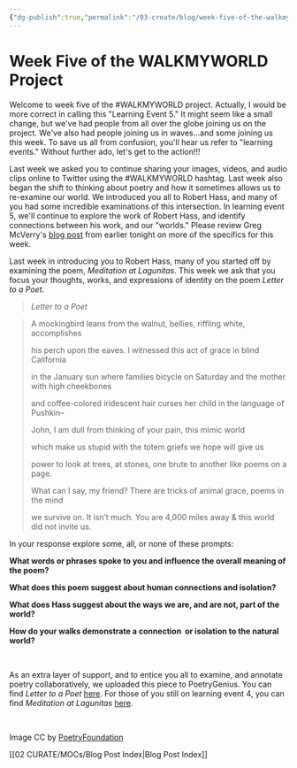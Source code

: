 ```yaml
---
{"dg-publish":true,"permalink":"/03-create/blog/week-five-of-the-walkmyworld-project/","title":"Week Five of the #WALKMYWORLD Project","tags":["poetry","walkmyworld"]}
---
```


# Week Five of the WALKMYWORLD Project

Welcome to week five of the #WALKMYWORLD project. Actually, I would be more correct in calling this "Learning Event 5." It might seem like a small change, but we've had people from all over the globe joining us on the project. We've also had people joining us in waves...and some joining us this week. To save us all from confusion, you'll hear us refer to "learning events." Without further ado, let's get to the action!!!

Last week we asked you to continue sharing your images, videos, and audio clips online to Twitter using the #WALKMYWORLD hashtag. Last week also began the shift to thinking about poetry and how it sometimes allows us to re-examine our world. We introduced you all to Robert Hass, and many of you had some incredible examinations of this intersection. In learning event 5, we'll continue to explore the work of Robert Hass, and identify connections between his work, and our "worlds." Please review Greg McVerry's [blog post](http://jgregorymcverry.com/next-event-in-the-walkmyworld-journey/) from earlier tonight on more of the specifics for this week.

Last week in introducing you to Robert Hass, many of you started off by examining the poem, _Meditation at Lagunitas_. This week we ask that you focus your thoughts, works, and expressions of identity on the poem _Letter to a Poet_.

> _Letter to a Poet_

> A mockingbird leans from the walnut, bellies, riffling white, accomplishes
> 
> his perch upon the eaves. I witnessed this act of grace in blind California
> 
> in the January sun where families bicycle on Saturday and the mother with high cheekbones
> 
> and coffee-colored iridescent hair curses her child in the language of Pushkin–
> 
> John, I am dull from thinking of your pain, this mimic world
> 
> which make us stupid with the totem griefs we hope will give us
> 
> power to look at trees, at stones, one brute to another like poems on a page.
> 
> What can I say, my friend? There are tricks of animal grace, poems in the mind
> 
> we survive on. It isn’t much. You are 4,000 miles away & this world did not invite us.

In your response explore some, all, or none of these prompts:

**What words or phrases spoke to you and influence the overall meaning of the poem?**

**What does this poem suggest about human connections and isolation?**

**What does Hass suggest about the ways we are, and are not, part of the world?**

**How do your walks demonstrate a connection  or isolation to the natural world?**

 

As an extra layer of support, and to entice you all to examine, and annotate poetry collaboratively, we uploaded this piece to PoetryGenius. You can find _Letter to a Poet_ [here](http://poetry.rapgenius.com/Robert-hass-letter-to-a-poet-annotated). For those of you still on learning event 4, you can find _Meditation at Lagunitas_ [here](http://poetry.rapgenius.com/Robert-hass-meditation-at-lagunitas-annotated).

 

Image CC by [PoetryFoundation](http://www.poetryfoundation.org/article/180531)

[[02 CURATE/MOCs/Blog Post Index\|Blog Post Index]]